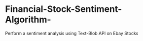 # Financial-Stock-Sentiment-Algorithm-

Perform a sentiment analysis using Text-Blob API on Ebay Stocks
